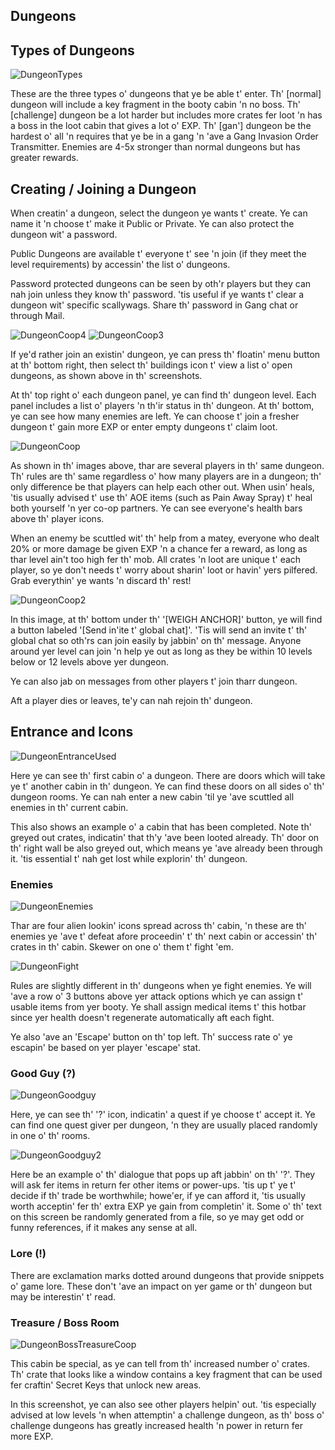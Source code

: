 ## Dungeons

## Types of Dungeons
  
![DungeonTypes](/resources/mobile-tutorial/DungeonTypes.png)
  
These are the three types o' dungeons that ye be able t' enter. Th' [normal] dungeon will include a key fragment in the booty cabin 'n no boss. Th' [challenge] dungeon be a lot harder but includes more crates fer loot 'n has a boss in the loot cabin that gives a lot o' EXP.  Th' [gan'] dungeon be the hardest o' all 'n requires that ye be in a gang 'n 'ave a Gang Invasion Order Transmitter.  Enemies are 4-5x stronger than normal dungeons but has greater rewards.

## Creating / Joining a Dungeon
  
When creatin' a dungeon, select the dungeon ye wants t' create. Ye can name it 'n choose t' make it Public or Private. Ye can also protect the dungeon wit' a password.

Public Dungeons are available t' everyone t' see 'n join (if they meet the level requirements) by accessin' the list o' dungeons.

Password protected dungeons can be seen by oth'r players but they can nah join unless they know th' password. 'tis useful if ye wants t' clear a dungeon wit' specific scallywags. Share th' password in Gang chat or through Mail.

![DungeonCoop4](/resources/mobile-tutorial/DungeonCoop4.png)
![DungeonCoop3](/resources/mobile-tutorial/DungeonCoop3.png)

If ye'd rather join an existin' dungeon, ye can press th' floatin' menu button at th' bottom right, then select th' buildings icon t' view a list o' open dungeons, as shown above in th' screenshots.

At th' top right o' each dungeon panel, ye can find th' dungeon level. Each panel includes a list o' players 'n th'ir status in th' dungeon. At th' bottom, ye can see how many enemies are left. Ye can choose t' join a fresher dungeon t' gain more EXP or enter empty dungeons t' claim loot.
 
![DungeonCoop](/resources/mobile-tutorial/DungeonCoop.png)
  
As shown in th' images above, thar are several players in th' same dungeon. Th' rules are th' same regardless o' how many players are in a dungeon; th' only difference be that players can help each other out. When usin' heals, 'tis usually advised t' use th' AOE items (such as Pain Away Spray) t' heal both yourself 'n yer co-op partners. Ye can see everyone's health bars above th' player icons.

When an enemy be scuttled wit' th' help from a matey, everyone who dealt 20% or more damage be given EXP 'n a chance fer a reward, as long as thar level ain't too high fer th' mob. All crates 'n loot are unique t' each player, so ye don't needs t' worry about sharin' loot or havin' yers pilfered. Grab everythin' ye wants 'n discard th' rest!

![DungeonCoop2](/resources/mobile-tutorial/DungeonCoop2.png)

In this image, at th' bottom under th' '[WEIGH ANCHOR]' button, ye will find a button labeled '[Send in'ite t' global chat]'. 'Tis will send an invite t' th' global chat so oth'rs can join easily by jabbin' on th' message. Anyone around yer level can join 'n help ye out as long as they be within 10 levels below or 12 levels above yer dungeon.

Ye can also jab on messages from other players t' join tharr dungeon.

Aft a player dies or leaves, te'y can nah rejoin th' dungeon.
  
## Entrance and Icons
  
![DungeonEntranceUsed](/resources/mobile-tutorial/DungeonEntranceUsed.png)
  
Here ye can see th' first cabin o' a dungeon. There are doors which will take ye t' another cabin in th' dungeon. Ye can find these doors on all sides o' th' dungeon rooms.  Ye can nah enter a new cabin 'til ye 'ave scuttled all enemies in th' current cabin.

This also shows an example o' a cabin that has been completed. Note th' greyed out crates, indicatin' that th'y 'ave been looted already. Th' door on th' right wall be also greyed out, which means ye 'ave already been through it. 'tis essential t' nah get lost while explorin' th' dungeon.

### Enemies
  
![DungeonEnemies](/resources/mobile-tutorial/DungeonEnemies.png)
  
Thar are four alien lookin' icons spread across th' cabin, 'n these are th' enemies ye 'ave t' defeat afore proceedin' t' th' next cabin or accessin' th' crates in th' cabin. Skewer on one o' them t' fight 'em.
  
![DungeonFight](/resources/mobile-tutorial/DungeonFight.png)
  
Rules are slightly different in th' dungeons when ye fight enemies. Ye will 'ave a row o' 3 buttons above yer attack options which ye can assign t' usable items from yer booty. Ye shall assign medical items t' this hotbar since yer health doesn't regenerate automatically aft each fight.

Ye also 'ave an 'Escape' button on th' top left. Th' success rate o' ye escapin' be based on yer player 'escape' stat.  
 
### Good Guy (?)
  
![DungeonGoodguy](/resources/mobile-tutorial/DungeonGoodguy.png)
  
Here, ye can see th' '?' icon, indicatin' a quest if ye choose t' accept it. Ye can find one quest giver per dungeon, 'n they are usually placed randomly in one o' th' rooms.
  
![DungeonGoodguy2](/resources/mobile-tutorial/DungeonGoodguy2.png)
  
Here be an example o' th' dialogue that pops up aft jabbin' on th' '?'. They will ask fer items in return fer other items or power-ups. 'tis up t' ye t' decide if th' trade be worthwhile; howe'er, if ye can afford it, 'tis usually worth acceptin' fer th' extra EXP ye gain from completin' it. Some o' th' text on this screen be randomly generated from a file, so ye may get odd or funny references, if it makes any sense at all.

### Lore (!)

There are exclamation marks dotted around dungeons that provide snippets o' game lore. These don't 'ave an impact on yer game or th' dungeon but may be interestin' t' read.

### Treasure / Boss Room
  
![DungeonBossTreasureCoop](/resources/mobile-tutorial/DungeonBossTreasureCoop.png)
  
This cabin be special, as ye can tell from th' increased number o' crates. Th' crate that looks like a window contains a key fragment that can be used fer craftin' Secret Keys that unlock new areas.

In this screenshot, ye can also see other players helpin' out. 'tis especially advised at low levels 'n when attemptin' a challenge dungeon, as th' boss o' challenge dungeons has greatly increased health 'n power in return fer more EXP.
